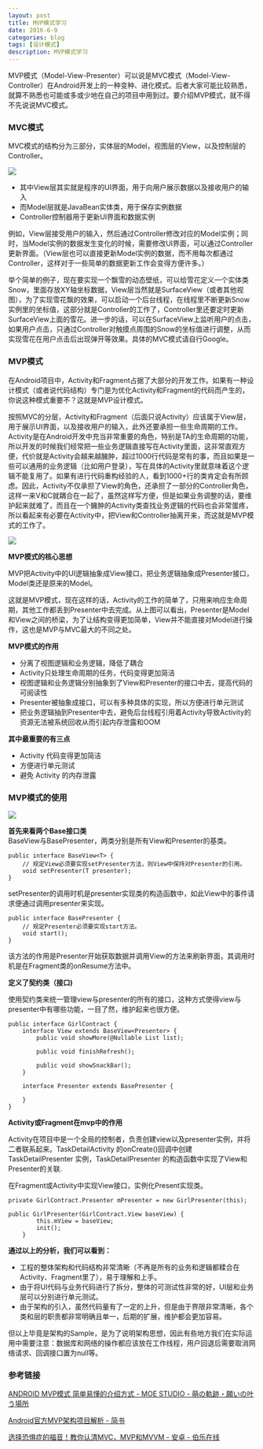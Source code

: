 ```yaml
---
layout: post
title: MVP模式学习
date: 2016-6-9
categories: blog
tags: [设计模式]
description: MVP模式学习
---
```


MVP模式（Model-View-Presenter）可以说是MVC模式（Model-View-Controller）在Android开发上的一种变种、进化模式。后者大家可能比较熟悉，就算不熟悉也可能或多或少地在自己的项目中用到过。要介绍MVP模式，就不得不先说说MVC模式。

### MVC模式

MVC模式的结构分为三部分，实体层的Model，视图层的View，以及控制层的Controller。

![](http://7xih5c.com1.z0.glb.clouddn.com/15-10-11/13126761.jpg)


- 其中View层其实就是程序的UI界面，用于向用户展示数据以及接收用户的输入      
- 而Model层就是JavaBean实体类，用于保存实例数据         
- Controller控制器用于更新UI界面和数据实例              

例如，View层接受用户的输入，然后通过Controller修改对应的Model实例；同时，当Model实例的数据发生变化的时候，需要修改UI界面，可以通过Controller更新界面。（View层也可以直接更新Model实例的数据，而不用每次都通过Controller，这样对于一些简单的数据更新工作会变得方便许多。）

举个简单的例子，现在要实现一个飘雪的动态壁纸，可以给雪花定义一个实体类Snow，里面存放XY轴坐标数据，View层当然就是SurfaceView（或者其他视图），为了实现雪花飘的效果，可以启动一个后台线程，在线程里不断更新Snow实例里的坐标值，这部分就是Controller的工作了，Controller里还要定时更新SurfaceView上面的雪花。进一步的话，可以在SurfaceView上监听用户的点击，如果用户点击，只通过Controller对触摸点周围的Snow的坐标值进行调整，从而实现雪花在用户点击后出现弹开等效果。具体的MVC模式请自行Google。


### MVP模式

在Android项目中，Activity和Fragment占据了大部分的开发工作。如果有一种设计模式（或者说代码结构）专门是为优化Activity和Fragment的代码而产生的，你说这种模式重要不？这就是MVP设计模式。

按照MVC的分层，Activity和Fragment（后面只说Activity）应该属于View层，用于展示UI界面，以及接收用户的输入，此外还要承担一些生命周期的工作。Activity是在Android开发中充当非常重要的角色，特别是TA的生命周期的功能，所以开发的时候我们经常把一些业务逻辑直接写在Activity里面，这非常直观方便，代价就是Activity会越来越臃肿，超过1000行代码是常有的事，而且如果是一些可以通用的业务逻辑（比如用户登录），写在具体的Activity里就意味着这个逻辑不能复用了。如果有进行代码重构经验的人，看到1000+行的类肯定会有所顾虑。因此，Activity不仅承担了View的角色，还承担了一部分的Controller角色，这样一来V和C就耦合在一起了，虽然这样写方便，但是如果业务调整的话，要维护起来就难了，而且在一个臃肿的Activity类查找业务逻辑的代码也会非常蛋疼，所以看起来有必要在Activity中，把View和Controller抽离开来，而这就是MVP模式的工作了。


![](http://7xih5c.com1.z0.glb.clouddn.com/15-10-11/2114527.jpg)


**MVP模式的核心思想**

MVP把Activity中的UI逻辑抽象成View接口，把业务逻辑抽象成Presenter接口，Model类还是原来的Model。

这就是MVP模式，现在这样的话，Activity的工作的简单了，只用来响应生命周期，其他工作都丢到Presenter中去完成。从上图可以看出，Presenter是Model和View之间的桥梁，为了让结构变得更加简单，View并不能直接对Model进行操作，这也是MVP与MVC最大的不同之处。

**MVP模式的作用**

- 分离了视图逻辑和业务逻辑，降低了耦合      
- Activity只处理生命周期的任务，代码变得更加简洁     
- 视图逻辑和业务逻辑分别抽象到了View和Presenter的接口中去，提高代码的可阅读性        
- Presenter被抽象成接口，可以有多种具体的实现，所以方便进行单元测试     
- 把业务逻辑抽到Presenter中去，避免后台线程引用着Activity导致Activity的资源无法被系统回收从而引起内存泄露和OOM  

**其中最重要的有三点**

- Activity 代码变得更加简洁         
- 方便进行单元测试             
- 避免 Activity 的内存泄露   


### MVP模式的使用

![](http://7xih5c.com1.z0.glb.clouddn.com/15-10-12/94032090.jpg)


**首先来看两个Base接口类**            
BaseView与BasePresenter，两类分别是所有View和Presenter的基类。

```
public interface BaseView<T> {
    // 规定View必须要实现setPresenter方法，则View中保持对Presenter的引用。
    void setPresenter(T presenter);
}
``` 

setPresenter的调用时机是presenter实现类的构造函数中，如此View中的事件请求便通过调用presenter来实现。

```
public interface BasePresenter {
    // 规定Presenter必须要实现start方法。
    void start();
}
```

该方法的作用是Presenter开始获取数据并调用View的方法来刷新界面，其调用时机是在Fragment类的onResume方法中。


**定义了契约类（接口)** 

使用契约类来统一管理view与presenter的所有的接口，这种方式使得view与presenter中有哪些功能，一目了然，维护起来也很方便。

```
public interface GirlContract {
    interface View extends BaseView<Presenter> {
        public void showMore(@Nullable List list);

        public void finishRefresh();

        public void showSnackBar();
    }

    interface Presenter extends BasePresenter {

    }
}
```


**Activity或Fragment在mvp中的作用**      

Activity在项目中是一个全局的控制者，负责创建view以及presenter实例，并将二者联系起来。TaskDetailActivity 的onCreate()回调中创建TaskDetailPresenter 实例，TaskDetailPresenter 的构造函数中实现了View和Presenter的关联.

在Fragment或Activity中实现View接口，实例化Present实现类。


```
private GirlContract.Presenter mPresenter = new GirlPresenter(this);
```


```
public GirlPresenter(GirlContract.View baseView) {
        this.mView = baseView;
        init();
    }
```


**通过以上的分析，我们可以看到：**

- 工程的整体架构和代码结构非常清晰（不再是所有的业务和逻辑都糅合在Activity、Fragment里了），易于理解和上手。    
- 由于将UI代码与业务代码进行了拆分，整体的可测试性非常的好，UI层和业务层可以分别进行单元测试。   
- 由于架构的引入，虽然代码量有了一定的上升，但是由于界限非常清晰，各个类和层的职责都非常明确且单一，后期的扩展，维护都会更加容易。    

但以上毕竟是架构的Sample，是为了说明架构思想，因此有些地方我们在实际运用中需要注意：数据库和网络的操作都应该放在工作线程，用户回退后需要取消网络请求、回调接口置为null等。



### 参考链接

[ANDROID MVP模式 简单易懂的介绍方式 - MOE STUDIO - 萌の軌跡・願いの叶う場所](http://kaedea.com/2015/10/11/android-mvp-pattern/)


[Android官方MVP架构项目解析 - 简书](http://www.jianshu.com/p/389c9ae1a82c)

[选择恐惧症的福音！教你认清MVC，MVP和MVVM - 安卓 - 伯乐在线](http://android.jobbole.com/82942/)

